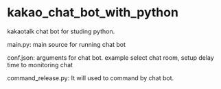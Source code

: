 # kakao_chat_bot_with_python
kakaotalk chat bot for studing python.

main.py: main source for running chat bot

conf.json: arguments for chat bot. example select chat room, setup delay time to monitoring chat

command_release.py: It will used to command by chat bot.
